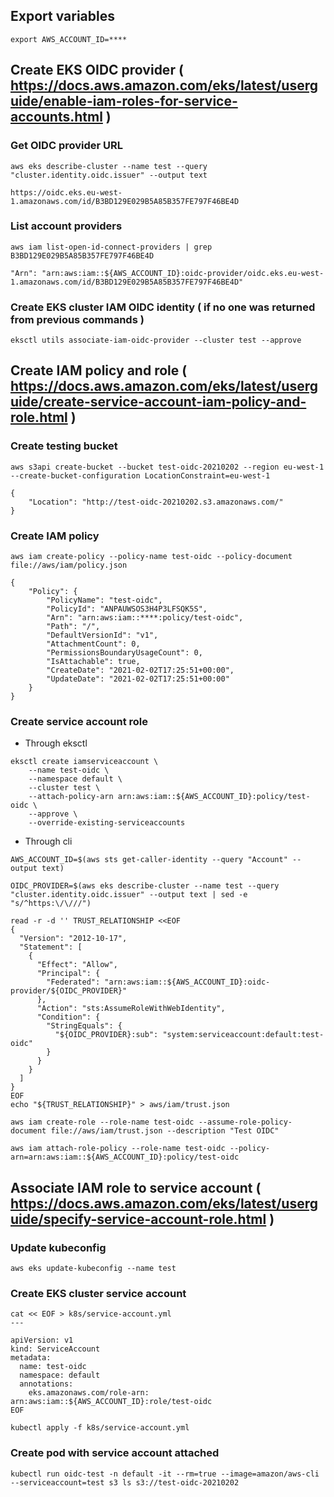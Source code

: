 
## Export variables
```
export AWS_ACCOUNT_ID=****
```
## Create EKS OIDC provider ( https://docs.aws.amazon.com/eks/latest/userguide/enable-iam-roles-for-service-accounts.html )
### Get OIDC provider URL
```
aws eks describe-cluster --name test --query "cluster.identity.oidc.issuer" --output text
```
```
https://oidc.eks.eu-west-1.amazonaws.com/id/B3BD129E029B5A85B357FE797F46BE4D
```
### List account providers
```
aws iam list-open-id-connect-providers | grep B3BD129E029B5A85B357FE797F46BE4D
```
```
"Arn": "arn:aws:iam::${AWS_ACCOUNT_ID}:oidc-provider/oidc.eks.eu-west-1.amazonaws.com/id/B3BD129E029B5A85B357FE797F46BE4D"
```
### Create EKS cluster IAM OIDC identity ( if no one was returned from previous commands )
```
eksctl utils associate-iam-oidc-provider --cluster test --approve
```

## Create IAM policy and role ( https://docs.aws.amazon.com/eks/latest/userguide/create-service-account-iam-policy-and-role.html )
### Create testing bucket
```
aws s3api create-bucket --bucket test-oidc-20210202 --region eu-west-1 --create-bucket-configuration LocationConstraint=eu-west-1
```
```
{
    "Location": "http://test-oidc-20210202.s3.amazonaws.com/"
}
```
### Create IAM policy
```
aws iam create-policy --policy-name test-oidc --policy-document file://aws/iam/policy.json
```
```
{
    "Policy": {
        "PolicyName": "test-oidc",
        "PolicyId": "ANPAUWSOS3H4P3LFSQK5S",
        "Arn": "arn:aws:iam::****:policy/test-oidc",
        "Path": "/",
        "DefaultVersionId": "v1",
        "AttachmentCount": 0,
        "PermissionsBoundaryUsageCount": 0,
        "IsAttachable": true,
        "CreateDate": "2021-02-02T17:25:51+00:00",
        "UpdateDate": "2021-02-02T17:25:51+00:00"
    }
}
```
### Create service account role
- Through eksctl
```
eksctl create iamserviceaccount \
    --name test-oidc \
    --namespace default \
    --cluster test \
    --attach-policy-arn arn:aws:iam::${AWS_ACCOUNT_ID}:policy/test-oidc \
    --approve \
    --override-existing-serviceaccounts
```
- Through cli
```
AWS_ACCOUNT_ID=$(aws sts get-caller-identity --query "Account" --output text)
```
```
OIDC_PROVIDER=$(aws eks describe-cluster --name test --query "cluster.identity.oidc.issuer" --output text | sed -e "s/^https:\/\///")
```
```
read -r -d '' TRUST_RELATIONSHIP <<EOF
{
  "Version": "2012-10-17",
  "Statement": [
    {
      "Effect": "Allow",
      "Principal": {
        "Federated": "arn:aws:iam::${AWS_ACCOUNT_ID}:oidc-provider/${OIDC_PROVIDER}"
      },
      "Action": "sts:AssumeRoleWithWebIdentity",
      "Condition": {
        "StringEquals": {
          "${OIDC_PROVIDER}:sub": "system:serviceaccount:default:test-oidc"
        }
      }
    }
  ]
}
EOF
echo "${TRUST_RELATIONSHIP}" > aws/iam/trust.json
```
```
aws iam create-role --role-name test-oidc --assume-role-policy-document file://aws/iam/trust.json --description "Test OIDC"
```
```
aws iam attach-role-policy --role-name test-oidc --policy-arn=arn:aws:iam::${AWS_ACCOUNT_ID}:policy/test-oidc
```

## Associate IAM role to service account ( https://docs.aws.amazon.com/eks/latest/userguide/specify-service-account-role.html )
### Update kubeconfig
```
aws eks update-kubeconfig --name test
```
### Create EKS cluster service account
```
cat << EOF > k8s/service-account.yml
---

apiVersion: v1
kind: ServiceAccount
metadata:
  name: test-oidc
  namespace: default
  annotations:
    eks.amazonaws.com/role-arn: arn:aws:iam::${AWS_ACCOUNT_ID}:role/test-oidc
EOF
```
```
kubectl apply -f k8s/service-account.yml
```
### Create pod with service account attached
```
kubectl run oidc-test -n default -it --rm=true --image=amazon/aws-cli --serviceaccount=test s3 ls s3://test-oidc-20210202
```

